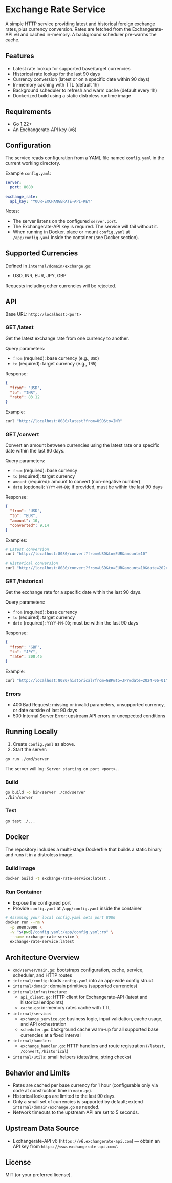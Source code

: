 # Exchange Rate Service

A simple HTTP service providing latest and historical foreign exchange rates, plus currency conversion. Rates are fetched from the Exchangerate-API v6 and cached in-memory. A background scheduler pre-warms the cache.

## Features
- Latest rate lookup for supported base/target currencies
- Historical rate lookup for the last 90 days
- Currency conversion (latest or on a specific date within 90 days)
- In-memory caching with TTL (default 1h)
- Background scheduler to refresh and warm cache (default every 1h)
- Dockerized build using a static distroless runtime image

## Requirements
- Go 1.22+
- An Exchangerate-API key (v6)

## Configuration
The service reads configuration from a YAML file named `config.yaml` in the current working directory.

Example `config.yaml`:
```yaml
server:
  port: 8080

exchange_rate:
  api_key: "YOUR-EXCHANGERATE-API-KEY"
```

Notes:
- The server listens on the configured `server.port`.
- The Exchangerate-API key is required. The service will fail without it.
- When running in Docker, place or mount `config.yaml` at `/app/config.yaml` inside the container (see Docker section).

## Supported Currencies
Defined in `internal/domain/exchange.go`:
- USD, INR, EUR, JPY, GBP

Requests including other currencies will be rejected.

## API
Base URL: `http://localhost:<port>`

### GET /latest
Get the latest exchange rate from one currency to another.

Query parameters:
- `from` (required): base currency (e.g., `USD`)
- `to` (required): target currency (e.g., `INR`)

Response:
```json
{
  "from": "USD",
  "to": "INR",
  "rate": 83.12
}
```

Example:
```bash
curl "http://localhost:8080/latest?from=USD&to=INR"
```

### GET /convert
Convert an amount between currencies using the latest rate or a specific date within the last 90 days.

Query parameters:
- `from` (required): base currency
- `to` (required): target currency
- `amount` (required): amount to convert (non-negative number)
- `date` (optional): `YYYY-MM-DD`; if provided, must be within the last 90 days

Response:
```json
{
  "from": "USD",
  "to": "EUR",
  "amount": 10,
  "converted": 9.14
}
```

Examples:
```bash
# Latest conversion
curl "http://localhost:8080/convert?from=USD&to=EUR&amount=10"

# Historical conversion
curl "http://localhost:8080/convert?from=USD&to=EUR&amount=10&date=2024-06-01"
```

### GET /historical
Get the exchange rate for a specific date within the last 90 days.

Query parameters:
- `from` (required): base currency
- `to` (required): target currency
- `date` (required): `YYYY-MM-DD`; must be within the last 90 days

Response:
```json
{
  "from": "GBP",
  "to": "JPY",
  "rate": 200.45
}
```

Example:
```bash
curl "http://localhost:8080/historical?from=GBP&to=JPY&date=2024-06-01"
```

### Errors
- 400 Bad Request: missing or invalid parameters, unsupported currency, or date outside of last 90 days
- 500 Internal Server Error: upstream API errors or unexpected conditions

## Running Locally
1. Create `config.yaml` as above.
2. Start the server:
```bash
go run ./cmd/server
```
The server will log: `Server starting on port <port>..`

### Build
```bash
go build -o bin/server ./cmd/server
./bin/server
```

### Test
```bash
go test ./...
```

## Docker
The repository includes a multi-stage Dockerfile that builds a static binary and runs it in a distroless image.

### Build Image
```bash
docker build -t exchange-rate-service:latest .
```

### Run Container
- Expose the configured port
- Provide `config.yaml` at `/app/config.yaml` inside the container

```bash
# Assuming your local config.yaml sets port 8080
docker run --rm \
  -p 8080:8080 \
  -v "$(pwd)/config.yaml:/app/config.yaml:ro" \
  --name exchange-rate-service \
  exchange-rate-service:latest
```

## Architecture Overview
- `cmd/server/main.go`: bootstraps configuration, cache, service, scheduler, and HTTP routes
- `internal/config`: loads `config.yaml` into an app-wide config struct
- `internal/domain`: domain primitives (supported currencies)
- `internal/infrastructure`:
  - `api_client.go`: HTTP client for Exchangerate-API (latest and historical endpoints)
  - `cache.go`: in-memory rates cache with TTL
- `internal/service`:
  - `exchange_service.go`: business logic, input validation, cache usage, and API orchestration
  - `scheduler.go`: background cache warm-up for all supported base currencies at a fixed interval
- `internal/handler`:
  - `exchange_handler.go`: HTTP handlers and route registration (`/latest`, `/convert`, `/historical`)
- `internal/utils`: small helpers (date/time, string checks)

## Behavior and Limits
- Rates are cached per base currency for 1 hour (configurable only via code at construction time in `main.go`).
- Historical lookups are limited to the last 90 days.
- Only a small set of currencies is supported by default; extend `internal/domain/exchange.go` as needed.
- Network timeouts to the upstream API are set to 5 seconds.

## Upstream Data Source
- Exchangerate-API v6 (`https://v6.exchangerate-api.com`) — obtain an API key from `https://www.exchangerate-api.com/`.

## License
MIT (or your preferred license).
